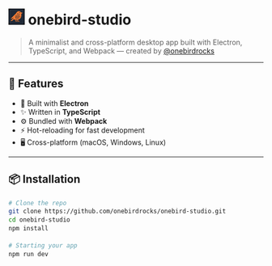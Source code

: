 # <img height="32px" width="32px" src="./resources/onebird-ai.png" /> onebird-studio


> A minimalist and cross-platform desktop app built with Electron, TypeScript, and Webpack — created by [@onebirdrocks](https://github.com/onebirdrocks)

---

## 🚀 Features

- 🧠 Built with **Electron**
- ✨ Written in **TypeScript**
- ⚙️ Bundled with **Webpack**
- ⚡ Hot-reloading for fast development
- 🖥️ Cross-platform (macOS, Windows, Linux)

---

## 📦 Installation

```bash
# Clone the repo
git clone https://github.com/onebirdrocks/onebird-studio.git
cd onebird-studio
npm install

# Starting your app
npm run dev


